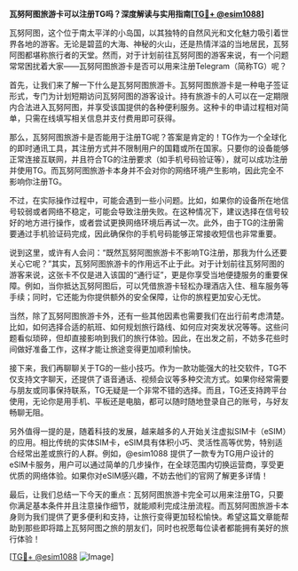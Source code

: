 **瓦努阿图旅游卡可以注册TG吗？深度解读与实用指南[[TG💪+ @esim1088](https://t.me/s/esim1088)]**

瓦努阿图，这个位于南太平洋的小岛国，以其独特的自然风光和文化魅力吸引着世界各地的游客。无论是碧蓝的大海、神秘的火山，还是热情洋溢的当地居民，瓦努阿图都堪称旅行者的天堂。然而，对于计划前往瓦努阿图的游客来说，有一个问题常常困扰着大家——瓦努阿图旅游卡是否可以用来注册Telegram（简称TG）呢？

首先，让我们来了解一下什么是瓦努阿图旅游卡。瓦努阿图旅游卡是一种电子签证形式，专门为计划短期访问瓦努阿图的游客设计。持有旅游卡的人可以在一定期限内合法进入瓦努阿图，并享受该国提供的各种便利服务。这种卡的申请过程相对简单，只需在线填写相关信息并支付费用即可获得。

那么，瓦努阿图旅游卡是否能用于注册TG呢？答案是肯定的！TG作为一个全球化的即时通讯工具，其注册方式并不限制用户的国籍或所在国家。只要你的设备能够正常连接互联网，并且符合TG的注册要求（如手机号码验证等），就可以成功注册并使用TG。而瓦努阿图旅游卡本身并不会对你的网络环境产生影响，因此完全不影响你注册TG。

不过，在实际操作过程中，可能会遇到一些小问题。比如，如果你的设备所在地信号较弱或者网络不稳定，可能会导致注册失败。在这种情况下，建议选择在信号较好的地方进行操作，或者尝试更换网络环境后再试一次。此外，由于TG的注册需要通过手机验证码完成，因此确保你的手机号码能够正常接收短信也非常重要。

说到这里，或许有人会问：“既然瓦努阿图旅游卡不影响TG注册，那我为什么还要关心它呢？”其实，瓦努阿图旅游卡的作用远不止于此。对于计划前往瓦努阿图的游客来说，这张卡不仅是进入该国的“通行证”，更是你享受当地便捷服务的重要保障。例如，当你抵达瓦努阿图后，可以凭借旅游卡轻松办理酒店入住、租车服务等手续；同时，它还能为你提供额外的安全保障，让你的旅程更加安心无忧。

当然，除了瓦努阿图旅游卡外，还有一些其他因素也需要我们在出行前考虑清楚。比如，如何选择合适的航班、如何规划旅行路线、如何应对突发状况等等。这些问题看似琐碎，但却直接影响到我们的旅行体验。因此，在出发之前，不妨多花些时间做好准备工作，这样才能让旅途变得更加顺利愉快。

接下来，我们再聊聊关于TG的一些小技巧。作为一款功能强大的社交软件，TG不仅支持文字聊天，还提供了语音通话、视频会议等多种交流方式。如果你经常需要与朋友或同事保持联系，TG无疑是一个非常不错的选择。而且，TG还支持跨平台使用，无论你是用手机、平板还是电脑，都可以随时随地登录自己的账号，与好友畅聊无阻。

另外值得一提的是，随着科技的发展，越来越多的人开始关注虚拟SIM卡（eSIM）的应用。相比传统的实体SIM卡，eSIM具有体积小巧、灵活性高等优势，特别适合经常出差或旅行的人群。例如，@esim1088 提供了一款专为TG用户设计的eSIM卡服务，用户可以通过简单的几步操作，在全球范围内切换运营商，享受更优质的网络体验。如果你对eSIM感兴趣，不妨去他们的官网了解更多详情！

最后，让我们总结一下今天的重点：瓦努阿图旅游卡完全可以用来注册TG，只要你满足基本条件并且注意操作细节，就能顺利完成注册流程。而瓦努阿图旅游卡本身则为我们提供了更多便利和支持，让旅行变得更加轻松愉快。希望这篇文章能帮助到那些即将踏上瓦努阿图之旅的朋友们，同时也祝愿每位读者都能拥有美好的旅行体验！

[[TG💪+ @esim1088](https://t.me/s/esim1088) ![Image](https://i.postimg.cc/4NQfJmqS/Snipaste-2025-05-13-00-14-12.png)]